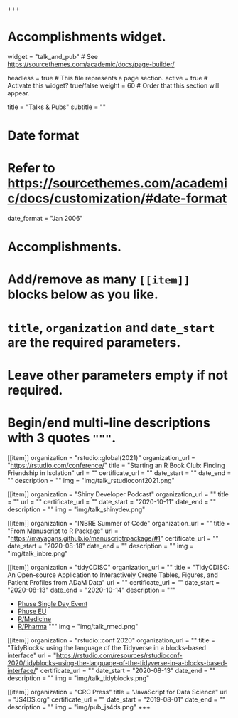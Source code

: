 +++
# Accomplishments widget.
widget = "talk_and_pub"  # See https://sourcethemes.com/academic/docs/page-builder/
  
headless = true  # This file represents a page section.
active = true  # Activate this widget? true/false
weight = 60  # Order that this section will appear.
  
title = "Talks & Pubs"
subtitle = ""
  
# Date format
#   Refer to https://sourcethemes.com/academic/docs/customization/#date-format
date_format = "Jan 2006"
  
# Accomplishments.
#   Add/remove as many `[[item]]` blocks below as you like.
#   `title`, `organization` and `date_start` are the required parameters.
#   Leave other parameters empty if not required.
#   Begin/end multi-line descriptions with 3 quotes `"""`.

[[item]]
organization = "rstudio::global(2021)"
organization_url = "https://rstudio.com/conference/"
title = "Starting an R Book Club: Finding Friendship in Isolation"
url = ""
certificate_url = ""
date_start = ""
date_end = ""
description = ""
img = "img/talk_rstudioconf2021.png"

[[item]]
organization = "Shiny Developer Podcast"
organization_url = ""
title = ""
url = ""
certificate_url = ""
date_start = "2020-10-11"
date_end = ""
description = ""
img = "img/talk_shinydev.png"

[[item]]
organization = "INBRE Summer of Code"
organization_url = ""
title = "From Manuscript to R Package"
url = "https://mayagans.github.io/manuscriptrpackage/#1"
certificate_url = ""
date_start = "2020-08-18"
date_end = ""
description = ""
img = "img/talk_inbre.png"

[[item]]
organization = "tidyCDISC"
organization_url = ""
title = "TidyCDISC: An Open-source Application to Interactively Create Tables, Figures, and Patient Profiles from ADaM Data"
url = ""
certificate_url = ""
date_start = "2020-08-13"
date_end = "2020-10-14"
description = """
<br/>

* [Phuse Single Day Event](https://www.youtube.com/watch?v=EFGkHrV0WbY)
* [Phuse EU](https://www.youtube.com/watch?v=EFGkHrV0WbY)
* [R/Medicine](https://www.youtube.com/watch?v=QeHSjw-vU3U)
* [R/Pharma]()
"""
img = "img/talk_rmed.png"

[[item]]
organization = "rstudio::conf 2020"
organization_url = ""
title = "TidyBlocks: using the language of the Tidyverse in a blocks-based interface"
url = "https://rstudio.com/resources/rstudioconf-2020/tidyblocks-using-the-language-of-the-tidyverse-in-a-blocks-based-interface/"
certificate_url = ""
date_start = "2020-08-13"
date_end = ""
description = ""
img = "img/talk_tidyblocks.png"

[[item]]
organization = "CRC Press"
title = "JavaScript for Data Science"
url = "JS4DS.org"
certificate_url = ""
date_start = "2019-08-01"
date_end = ""
description = ""
img = "img/pub_js4ds.png"
+++